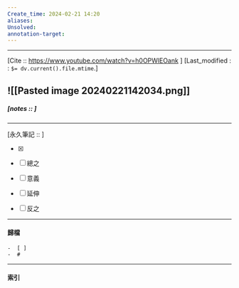 ```yaml
---
Create_time: 2024-02-21 14:20
aliases: 
Unsolved: 
annotation-target:
---
```


---
[Cite :: https://www.youtube.com/watch?v=h0OPWlEOank ]
[Last_modified : : `$= dv.current().file.mtime`.]

![[Pasted image 20240221142034.png]]
---
##### [notes ::   ]


---

[永久筆記 :: ]
	
- [x]

- [ ] 總之

- [ ] 意義

- [ ] 延伸

- [ ] 反之


---
#### 歸檔 
	-  [ ]
	-  #


---
#### 索引
